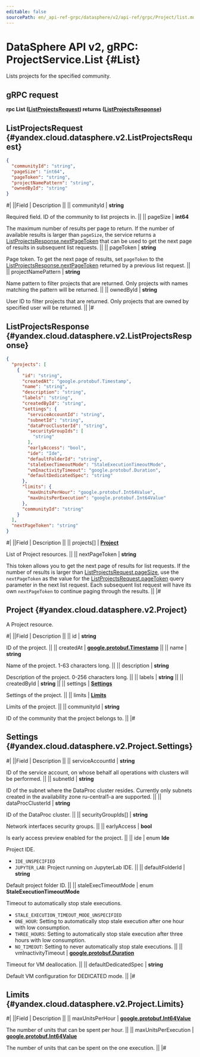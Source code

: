 ```yaml
---
editable: false
sourcePath: en/_api-ref-grpc/datasphere/v2/api-ref/grpc/Project/list.md
---
```


# DataSphere API v2, gRPC: ProjectService.List {#List}

Lists projects for the specified community.

## gRPC request

**rpc List ([ListProjectsRequest](#yandex.cloud.datasphere.v2.ListProjectsRequest)) returns ([ListProjectsResponse](#yandex.cloud.datasphere.v2.ListProjectsResponse))**

## ListProjectsRequest {#yandex.cloud.datasphere.v2.ListProjectsRequest}

```json
{
  "communityId": "string",
  "pageSize": "int64",
  "pageToken": "string",
  "projectNamePattern": "string",
  "ownedById": "string"
}
```

#|
||Field | Description ||
|| communityId | **string**

Required field. ID of the community to list projects in. ||
|| pageSize | **int64**

The maximum number of results per page to return. If the number of available
results is larger than `pageSize`,
the service returns a [ListProjectsResponse.nextPageToken](#yandex.cloud.datasphere.v2.ListProjectsResponse)
that can be used to get the next page of results in subsequent list requests. ||
|| pageToken | **string**

Page token. To get the next page of results, set `pageToken` to the
[ListProjectsResponse.nextPageToken](#yandex.cloud.datasphere.v2.ListProjectsResponse) returned by a previous list request. ||
|| projectNamePattern | **string**

Name pattern to filter projects that are returned.
Only projects with names matching the pattern will be returned. ||
|| ownedById | **string**

User ID to filter projects that are returned.
Only projects that are owned by specified user will be returned. ||
|#

## ListProjectsResponse {#yandex.cloud.datasphere.v2.ListProjectsResponse}

```json
{
  "projects": [
    {
      "id": "string",
      "createdAt": "google.protobuf.Timestamp",
      "name": "string",
      "description": "string",
      "labels": "string",
      "createdById": "string",
      "settings": {
        "serviceAccountId": "string",
        "subnetId": "string",
        "dataProcClusterId": "string",
        "securityGroupIds": [
          "string"
        ],
        "earlyAccess": "bool",
        "ide": "Ide",
        "defaultFolderId": "string",
        "staleExecTimeoutMode": "StaleExecutionTimeoutMode",
        "vmInactivityTimeout": "google.protobuf.Duration",
        "defaultDedicatedSpec": "string"
      },
      "limits": {
        "maxUnitsPerHour": "google.protobuf.Int64Value",
        "maxUnitsPerExecution": "google.protobuf.Int64Value"
      },
      "communityId": "string"
    }
  ],
  "nextPageToken": "string"
}
```

#|
||Field | Description ||
|| projects[] | **[Project](#yandex.cloud.datasphere.v2.Project)**

List of Project resources. ||
|| nextPageToken | **string**

This token allows you to get the next page of results for list requests. If the number of results
is larger than [ListProjectsRequest.pageSize](#yandex.cloud.datasphere.v2.ListProjectsRequest), use
the `nextPageToken` as the value
for the [ListProjectsRequest.pageToken](#yandex.cloud.datasphere.v2.ListProjectsRequest) query parameter
in the next list request. Each subsequent list request will have its own
`nextPageToken` to continue paging through the results. ||
|#

## Project {#yandex.cloud.datasphere.v2.Project}

A Project resource.

#|
||Field | Description ||
|| id | **string**

ID of the project. ||
|| createdAt | **[google.protobuf.Timestamp](https://developers.google.com/protocol-buffers/docs/reference/google.protobuf#timestamp)** ||
|| name | **string**

Name of the project. 1-63 characters long. ||
|| description | **string**

Description of the project. 0-256 characters long. ||
|| labels | **string** ||
|| createdById | **string** ||
|| settings | **[Settings](#yandex.cloud.datasphere.v2.Project.Settings)**

Settings of the project. ||
|| limits | **[Limits](#yandex.cloud.datasphere.v2.Project.Limits)**

Limits of the project. ||
|| communityId | **string**

ID of the community that the project belongs to. ||
|#

## Settings {#yandex.cloud.datasphere.v2.Project.Settings}

#|
||Field | Description ||
|| serviceAccountId | **string**

ID of the service account, on whose behalf all operations with clusters will be performed. ||
|| subnetId | **string**

ID of the subnet where the DataProc cluster resides.
Currently only subnets created in the availability zone ru-central1-a are supported. ||
|| dataProcClusterId | **string**

ID of the DataProc cluster. ||
|| securityGroupIds[] | **string**

Network interfaces security groups. ||
|| earlyAccess | **bool**

Is early access preview enabled for the project. ||
|| ide | enum **Ide**

Project IDE.

- `IDE_UNSPECIFIED`
- `JUPYTER_LAB`: Project running on JupyterLab IDE. ||
|| defaultFolderId | **string**

Default project folder ID. ||
|| staleExecTimeoutMode | enum **StaleExecutionTimeoutMode**

Timeout to automatically stop stale executions.

- `STALE_EXECUTION_TIMEOUT_MODE_UNSPECIFIED`
- `ONE_HOUR`: Setting to automatically stop stale execution after one hour with low consumption.
- `THREE_HOURS`: Setting to automatically stop stale execution after three hours with low consumption.
- `NO_TIMEOUT`: Setting to never automatically stop stale executions. ||
|| vmInactivityTimeout | **[google.protobuf.Duration](https://developers.google.com/protocol-buffers/docs/reference/csharp/class/google/protobuf/well-known-types/duration)**

Timeout for VM deallocation. ||
|| defaultDedicatedSpec | **string**

Default VM configuration for DEDICATED mode. ||
|#

## Limits {#yandex.cloud.datasphere.v2.Project.Limits}

#|
||Field | Description ||
|| maxUnitsPerHour | **[google.protobuf.Int64Value](https://developers.google.com/protocol-buffers/docs/reference/csharp/class/google/protobuf/well-known-types/int64-value)**

The number of units that can be spent per hour. ||
|| maxUnitsPerExecution | **[google.protobuf.Int64Value](https://developers.google.com/protocol-buffers/docs/reference/csharp/class/google/protobuf/well-known-types/int64-value)**

The number of units that can be spent on the one execution. ||
|#